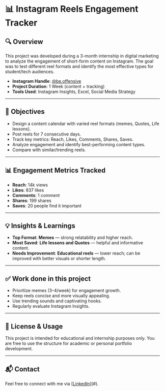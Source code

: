 # 📊 Instagram Reels Engagement Tracker

## 🔍 Overview

This project was developed during a 3-month internship in digital marketing to analyze the engagement of short-form content on Instagram. The goal was to test different reel formats and identify the most effective types for student/tech audiences.

- **Instagram Handle**: [@be.offensive](https://www.instagram.com/be.offensive)
- **Project Duration**: 1 Week (content + tracking)
- **Tools Used**: Instagram Insights, Excel, Social Media Strategy

---

## 🎯 Objectives

- Design a content calendar with varied reel formats (memes, Quotes, Life lessons).
- Post reels for 7 consecutive days.
- Track key metrics: Reach, Likes, Comments, Shares, Saves.
- Analyze engagement and identify best-performing content types.
- Compare with similar/trending reels.

---

## 📊 Engagement Metrics Tracked

- **Reach**: 14k views 
- **Likes**: 837 likes
- **Comments**: 1 comment 
- **Shares**: 199 shares
- **Saves**: 20 people find it important

---

## 💡 Insights & Learnings

- **Top Format**: **Memes** — strong relatability and higher reach.
- **Most Saved**: **Life lessons and Quotes** — helpful and informative content.
- **Needs Improvement**: **Educational reels** — lower reach; can be improved with better visuals or shorter length.

---

## ✅ Work done in this project 

- Prioritize memes (3–4/week) for engagement growth.
- Keep reels concise and more visually appealing.
- Use trending sounds and captivating hooks.
- Regularly evaluate Instagram Insights.

---

## 🔗 License & Usage

This project is intended for educational and internship purposes only. You are free to use the structure for academic or personal portfolio development.

---

## 📬 Contact

Feel free to connect with me via [[LinkedIn](https://www.linkedin.com/in/shivamsinghsamu)](#).
